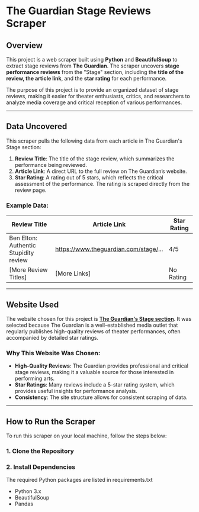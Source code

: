 # The Guardian Stage Reviews Scraper

## Overview

This project is a web scraper built using **Python** and **BeautifulSoup** to extract stage reviews from **The Guardian**. The scraper uncovers **stage performance reviews** from the "Stage" section, including the **title of the review, the article link**, and the **star rating** for each performance.

The purpose of this project is to provide an organized dataset of stage reviews, making it easier for theater enthusiasts, critics, and researchers to analyze media coverage and critical reception of various performances.

---

## Data Uncovered

This scraper pulls the following data from each article in The Guardian's Stage section:

1. **Review Title**: The title of the stage review, which summarizes the performance being reviewed.
2. **Article Link**: A direct URL to the full review on The Guardian’s website.
3. **Star Rating**: A rating out of 5 stars, which reflects the critical assessment of the performance. The rating is scraped directly from the review page.

### Example Data:

| Review Title                          | Article Link                          | Star Rating |
| ------------------------------------- | ------------------------------------- | ----------- |
| Ben Elton: Authentic Stupidity review | https://www.theguardian.com/stage/... | 4/5         |
| [More Review Titles]                  | [More Links]                          | No Rating   |

---

## Website Used

The website chosen for this project is **[The Guardian's Stage section](https://www.theguardian.com/stage)**. It was selected because The Guardian is a well-established media outlet that regularly publishes high-quality reviews of theater performances, often accompanied by detailed star ratings.

### Why This Website Was Chosen:

- **High-Quality Reviews**: The Guardian provides professional and critical stage reviews, making it a valuable source for those interested in performing arts.
- **Star Ratings**: Many reviews include a 5-star rating system, which provides useful insights for performance analysis.
- **Consistency**: The site structure allows for consistent scraping of data.

---

## How to Run the Scraper

To run this scraper on your local machine, follow the steps below:

### 1. **Clone the Repository**

### 2. **Install Dependencies**

The required Python packages are listed in requirements.txt

- Python 3.x
- BeautifulSoup
- Pandas
